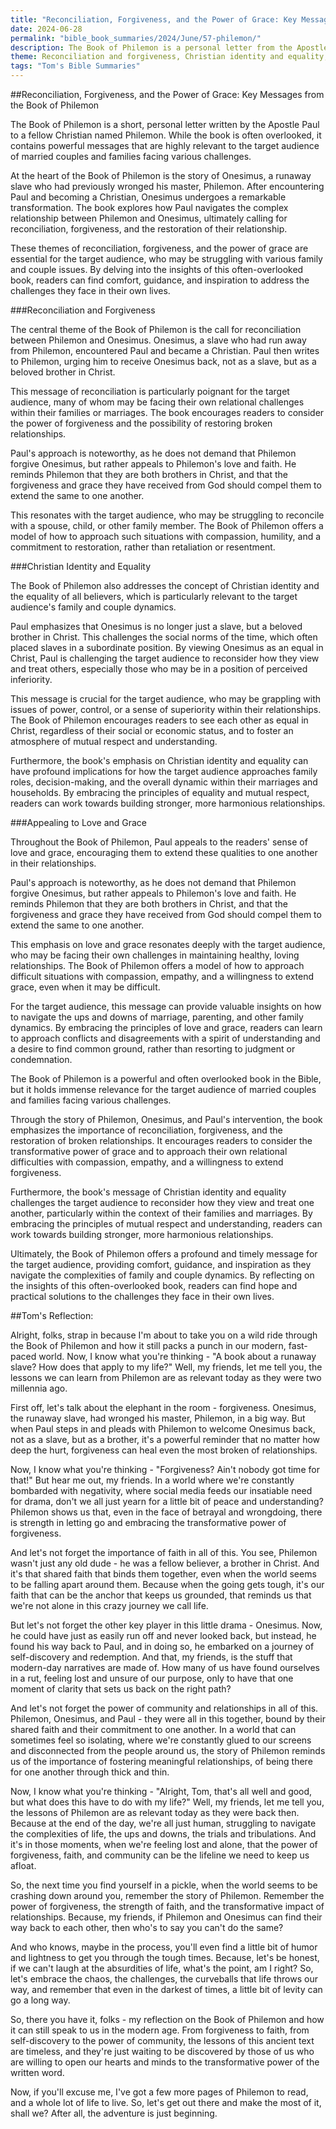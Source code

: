 ```yaml
---
title: "Reconciliation, Forgiveness, and the Power of Grace: Key Messages from the Book of Philemon"
date: 2024-06-28
permalink: "bible_book_summaries/2024/June/57-philemon/"
description: The Book of Philemon is a personal letter from the Apostle Paul his friend Philemon, appealing to him to forgive and welcome back his runaway slave Onesimus, who had become a Christian under Paul’s ministry.
theme: Reconciliation and forgiveness, Christian identity and equality, Appealing to love and grace
tags: "Tom's Bible Summaries"
---
```


##Reconciliation, Forgiveness, and the Power of Grace: Key Messages from the Book of Philemon

The Book of Philemon is a short, personal letter written by the Apostle Paul to a fellow Christian named Philemon. While the book is often overlooked, it contains powerful messages that are highly relevant to the target audience of married couples and families facing various challenges.

At the heart of the Book of Philemon is the story of Onesimus, a runaway slave who had previously wronged his master, Philemon. After encountering Paul and becoming a Christian, Onesimus undergoes a remarkable transformation. The book explores how Paul navigates the complex relationship between Philemon and Onesimus, ultimately calling for reconciliation, forgiveness, and the restoration of their relationship.

These themes of reconciliation, forgiveness, and the power of grace are essential for the target audience, who may be struggling with various family and couple issues. By delving into the insights of this often-overlooked book, readers can find comfort, guidance, and inspiration to address the challenges they face in their own lives.

###Reconciliation and Forgiveness

The central theme of the Book of Philemon is the call for reconciliation between Philemon and Onesimus. Onesimus, a slave who had run away from Philemon, encountered Paul and became a Christian. Paul then writes to Philemon, urging him to receive Onesimus back, not as a slave, but as a beloved brother in Christ.

This message of reconciliation is particularly poignant for the target audience, many of whom may be facing their own relational challenges within their families or marriages. The book encourages readers to consider the power of forgiveness and the possibility of restoring broken relationships.

Paul's approach is noteworthy, as he does not demand that Philemon forgive Onesimus, but rather appeals to Philemon's love and faith. He reminds Philemon that they are both brothers in Christ, and that the forgiveness and grace they have received from God should compel them to extend the same to one another.

This resonates with the target audience, who may be struggling to reconcile with a spouse, child, or other family member. The Book of Philemon offers a model of how to approach such situations with compassion, humility, and a commitment to restoration, rather than retaliation or resentment.

###Christian Identity and Equality

The Book of Philemon also addresses the concept of Christian identity and the equality of all believers, which is particularly relevant to the target audience's family and couple dynamics.

Paul emphasizes that Onesimus is no longer just a slave, but a beloved brother in Christ. This challenges the social norms of the time, which often placed slaves in a subordinate position. By viewing Onesimus as an equal in Christ, Paul is challenging the target audience to reconsider how they view and treat others, especially those who may be in a position of perceived inferiority.

This message is crucial for the target audience, who may be grappling with issues of power, control, or a sense of superiority within their relationships. The Book of Philemon encourages readers to see each other as equal in Christ, regardless of their social or economic status, and to foster an atmosphere of mutual respect and understanding.

Furthermore, the book's emphasis on Christian identity and equality can have profound implications for how the target audience approaches family roles, decision-making, and the overall dynamic within their marriages and households. By embracing the principles of equality and mutual respect, readers can work towards building stronger, more harmonious relationships.

###Appealing to Love and Grace

Throughout the Book of Philemon, Paul appeals to the readers' sense of love and grace, encouraging them to extend these qualities to one another in their relationships.

Paul's approach is noteworthy, as he does not demand that Philemon forgive Onesimus, but rather appeals to Philemon's love and faith. He reminds Philemon that they are both brothers in Christ, and that the forgiveness and grace they have received from God should compel them to extend the same to one another.

This emphasis on love and grace resonates deeply with the target audience, who may be facing their own challenges in maintaining healthy, loving relationships. The Book of Philemon offers a model of how to approach difficult situations with compassion, empathy, and a willingness to extend grace, even when it may be difficult.

For the target audience, this message can provide valuable insights on how to navigate the ups and downs of marriage, parenting, and other family dynamics. By embracing the principles of love and grace, readers can learn to approach conflicts and disagreements with a spirit of understanding and a desire to find common ground, rather than resorting to judgment or condemnation.

The Book of Philemon is a powerful and often overlooked book in the Bible, but it holds immense relevance for the target audience of married couples and families facing various challenges.

Through the story of Philemon, Onesimus, and Paul's intervention, the book emphasizes the importance of reconciliation, forgiveness, and the restoration of broken relationships. It encourages readers to consider the transformative power of grace and to approach their own relational difficulties with compassion, empathy, and a willingness to extend forgiveness.

Furthermore, the book's message of Christian identity and equality challenges the target audience to reconsider how they view and treat one another, particularly within the context of their families and marriages. By embracing the principles of mutual respect and understanding, readers can work towards building stronger, more harmonious relationships.

Ultimately, the Book of Philemon offers a profound and timely message for the target audience, providing comfort, guidance, and inspiration as they navigate the complexities of family and couple dynamics. By reflecting on the insights of this often-overlooked book, readers can find hope and practical solutions to the challenges they face in their own lives.

##Tom's Reflection: 

Alright, folks, strap in because I'm about to take you on a wild ride through the Book of Philemon and how it still packs a punch in our modern, fast-paced world. Now, I know what you're thinking - "A book about a runaway slave? How does that apply to my life?" Well, my friends, let me tell you, the lessons we can learn from Philemon are as relevant today as they were two millennia ago.

First off, let's talk about the elephant in the room - forgiveness. Onesimus, the runaway slave, had wronged his master, Philemon, in a big way. But when Paul steps in and pleads with Philemon to welcome Onesimus back, not as a slave, but as a brother, it's a powerful reminder that no matter how deep the hurt, forgiveness can heal even the most broken of relationships.

Now, I know what you're thinking - "Forgiveness? Ain't nobody got time for that!" But hear me out, my friends. In a world where we're constantly bombarded with negativity, where social media feeds our insatiable need for drama, don't we all just yearn for a little bit of peace and understanding? Philemon shows us that, even in the face of betrayal and wrongdoing, there is strength in letting go and embracing the transformative power of forgiveness.

And let's not forget the importance of faith in all of this. You see, Philemon wasn't just any old dude - he was a fellow believer, a brother in Christ. And it's that shared faith that binds them together, even when the world seems to be falling apart around them. Because when the going gets tough, it's our faith that can be the anchor that keeps us grounded, that reminds us that we're not alone in this crazy journey we call life.

But let's not forget the other key player in this little drama - Onesimus. Now, he could have just as easily run off and never looked back, but instead, he found his way back to Paul, and in doing so, he embarked on a journey of self-discovery and redemption. And that, my friends, is the stuff that modern-day narratives are made of. How many of us have found ourselves in a rut, feeling lost and unsure of our purpose, only to have that one moment of clarity that sets us back on the right path?

And let's not forget the power of community and relationships in all of this. Philemon, Onesimus, and Paul - they were all in this together, bound by their shared faith and their commitment to one another. In a world that can sometimes feel so isolating, where we're constantly glued to our screens and disconnected from the people around us, the story of Philemon reminds us of the importance of fostering meaningful relationships, of being there for one another through thick and thin.

Now, I know what you're thinking - "Alright, Tom, that's all well and good, but what does this have to do with my life?" Well, my friends, let me tell you, the lessons of Philemon are as relevant today as they were back then. Because at the end of the day, we're all just human, struggling to navigate the complexities of life, the ups and downs, the trials and tribulations. And it's in those moments, when we're feeling lost and alone, that the power of forgiveness, faith, and community can be the lifeline we need to keep us afloat.

So, the next time you find yourself in a pickle, when the world seems to be crashing down around you, remember the story of Philemon. Remember the power of forgiveness, the strength of faith, and the transformative impact of relationships. Because, my friends, if Philemon and Onesimus can find their way back to each other, then who's to say you can't do the same?

And who knows, maybe in the process, you'll even find a little bit of humor and lightness to get you through the tough times. Because, let's be honest, if we can't laugh at the absurdities of life, what's the point, am I right? So, let's embrace the chaos, the challenges, the curveballs that life throws our way, and remember that even in the darkest of times, a little bit of levity can go a long way.

So, there you have it, folks - my reflection on the Book of Philemon and how it can still speak to us in the modern age. From forgiveness to faith, from self-discovery to the power of community, the lessons of this ancient text are timeless, and they're just waiting to be discovered by those of us who are willing to open our hearts and minds to the transformative power of the written word.

Now, if you'll excuse me, I've got a few more pages of Philemon to read, and a whole lot of life to live. So, let's get out there and make the most of it, shall we? After all, the adventure is just beginning.

